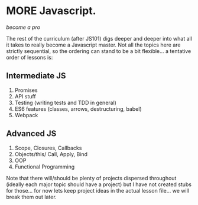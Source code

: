 # MORE Javascript.
_become a pro_

The rest of the curriculum (after JS101) digs deeper and deeper into what all it takes to really become a Javascript master.  Not all the topics here are strictly sequential, so the ordering can stand to be a bit flexible... a tentative order of lessons is:

## Intermediate JS
1. Promises
1. API stuff
1. Testing (writing tests and TDD in general)
1. ES6 features (classes, arrows, destructuring, babel)
1. Webpack

## Advanced JS
1. Scope, Closures, Callbacks
1. Objects/this/ Call, Apply, Bind
1. OOP
1. Functional Programming

Note that there will/should be plenty of projects dispersed throughout (ideally each major topic should have a project) but I have not created stubs for those... for now lets keep project ideas in the actual lesson file... we will break them out later.